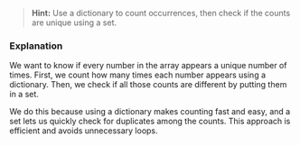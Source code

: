 > **Hint:**  Use a dictionary to count occurrences, then check if the counts are unique using a set.

### Explanation

We want to know if every number in the array appears a unique number of times. First, we count how many times each number appears using a dictionary. Then, we check if all those counts are different by putting them in a set.

We do this because using a dictionary makes counting fast and easy, and a set lets us quickly check for duplicates among the counts. This approach is efficient and avoids unnecessary loops. 
